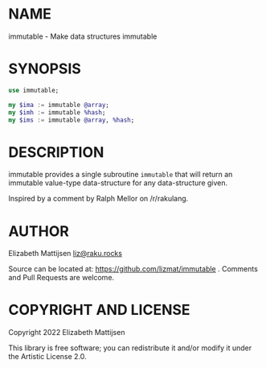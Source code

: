 NAME
====

immutable - Make data structures immutable

SYNOPSIS
========

```raku
use immutable;

my $ima := immutable @array;
my $imh := immutable %hash;
my $ims := immutable @array, %hash;
```

DESCRIPTION
===========

immutable provides a single subroutine `immutable` that will return an immutable value-type data-structure for any data-structure given.

Inspired by a comment by Ralph Mellor on /r/rakulang.

AUTHOR
======

Elizabeth Mattijsen <liz@raku.rocks>

Source can be located at: https://github.com/lizmat/immutable . Comments and Pull Requests are welcome.

COPYRIGHT AND LICENSE
=====================

Copyright 2022 Elizabeth Mattijsen

This library is free software; you can redistribute it and/or modify it under the Artistic License 2.0.

